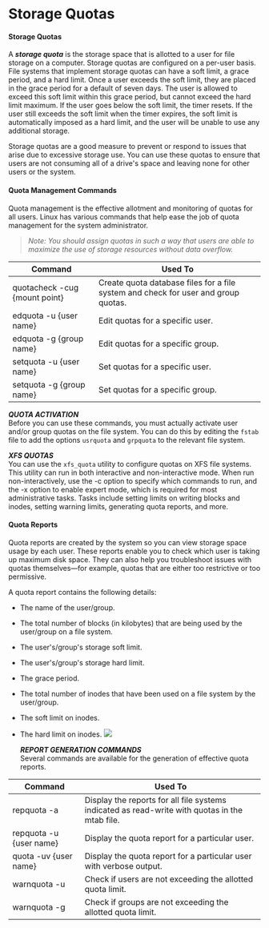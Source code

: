# Storage Quotas

#### Storage Quotas

A **_storage quota_** is the storage space that is allotted to a user for file storage on a computer. Storage quotas are configured on a per-user basis. File systems that implement storage quotas can have a soft limit, a grace period, and a hard limit. Once a user exceeds the soft limit, they are placed in the grace period for a default of seven days. The user is allowed to exceed this soft limit within this grace period, but cannot exceed the hard limit maximum. If the user goes below the soft limit, the timer resets. If the user still exceeds the soft limit when the timer expires, the soft limit is automatically imposed as a hard limit, and the user will be unable to use any additional storage.

Storage quotas are a good measure to prevent or respond to issues that arise due to excessive storage use. You can use these quotas to ensure that users are not consuming all of a drive's space and leaving none for other users or the system.

#### Quota Management Commands

Quota management is the effective allotment and monitoring of quotas for all users. Linux has various commands that help ease the job of quota management for the system administrator.

> _Note: You should assign quotas in such a way that users are able to maximize the use of storage resources without data overflow._

Command | Used To
------ | -------
quotacheck -cug {mount point} | Create quota database files for a file system and check for user and group quotas.
edquota -u {user name} | Edit quotas for a specific user.
edquota -g {group name} | Edit quotas for a specific group.
setquota -u {user name} | Set quotas for a specific user.
setquota -g {group name} | Set quotas for a specific group.

  

**_QUOTA ACTIVATION_**  
Before you can use these commands, you must actually activate user and/or group quotas on the file system. You can do this by editing the `fstab` file to add the options `usrquota` and `grpquota` to the relevant file system.

**_XFS QUOTAS_**  
You can use the `xfs_quota` utility to configure quotas on XFS file systems. This utility can run in both interactive and non-interactive mode. When run non-interactively, use the -c option to specify which commands to run, and the -x option to enable expert mode, which is required for most administrative tasks. Tasks include setting limits on writing blocks and inodes, setting warning limits, generating quota reports, and more.

#### Quota Reports

Quota reports are created by the system so you can view storage space usage by each user. These reports enable you to check which user is taking up maximum disk space. They can also help you troubleshoot issues with quotas themselves—for example, quotas that are either too restrictive or too permissive.

A quota report contains the following details:

-   The name of the user/group.
-   The total number of blocks (in kilobytes) that are being used by the user/group on a file system.
-   The user's/group's storage soft limit.
-   The user's/group's storage hard limit.
-   The grace period.
-   The total number of inodes that have been used on a file system by the user/group.
-   The soft limit on inodes.
-   The hard limit on inodes. ![](quota.png) 

	**_REPORT GENERATION COMMANDS_**  
	Several commands are available for the generation of effective quota reports.
	
Command | Used To
---------- | ----------
repquota -a | Display the reports for all file systems indicated as read-write with quotas in the mtab file.
repquota -u {user name} | Display the quota report for a particular user.
quota -uv {user name} | Display the quota report for a particular user with verbose output.
warnquota -u | Check if users are not exceeding the allotted quota limit.
warnquota -g | Check if groups are not exceeding the allotted quota limit.